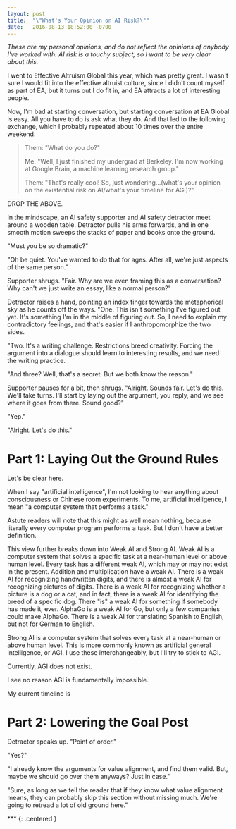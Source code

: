 ```yaml
---
layout: post
title:  "\"What's Your Opinion on AI Risk?\""
date:   2016-08-13 18:52:00 -0700
---
```


*These are my personal opinions, and do not reflect the opinions of
anybody I've worked with. AI risk is a touchy subject, so I want to
be very clear about this.*

I went to Effective Altruism Global this year, which was pretty great.
I wasn't sure I would fit into the effective altruist culture, since I
didn't count myself as part of EA, but it turns out I do fit in, and
EA attracts a lot of interesting people.

Now, I'm bad at starting conversation, but starting conversation at
EA Global is easy. All you have to do is ask what they do. And that
led to the following exchange, which I probably repeated about 10 times
over the entire weekend.

> Them: "What do you do?"
>
> Me: "Well, I just finished my undergrad at Berkeley. I'm now working
> at Google Brain, a machine learning research group."
>
> Them: "That's really cool! So, just wondering...(what's your opinion
> on the existential risk on AI/what's your timeline for AGI)?"


DROP THE ABOVE.


In the mindscape, an AI safety supporter and AI safety detractor meet
around a wooden table. Detractor pulls his arms forwards, and in one
smooth motion sweeps the stacks of paper and books onto the ground.

"Must you be so dramatic?"

"Oh be quiet. You've wanted to do that for ages. After all, we're just
aspects of the same person."

Supporter shrugs. "Fair. Why are we even framing this as a conversation?
Why can't we just write an essay, like a normal person?"

Detractor raises a hand, pointing an index finger towards the metaphorical
sky as he counts off the ways. "One. This isn't something I've figured
out yet. It's something I'm in the middle of figuring out. So, I need to
explain my contradictory feelings, and that's easier if I anthropomorphize
the two sides.

"Two. It's a writing challenge. Restrictions breed creativity. Forcing the
argument into a dialogue should learn to interesting results, and we need
the writing practice.

"And three? Well, that's a secret. But we both know the reason."

Supporter pauses for a bit, then shrugs. "Alright. Sounds fair. Let's do this.
We'll take turns. I'll start by laying out the argument, you reply, and we
see where it goes from there. Sound good?"

"Yep."

"Alright. Let's do this."


Part 1: Laying Out the Ground Rules
===========================================================

Let's be clear here.

When I say "artificial intelligence", I'm not looking to hear anything about
consciousness or Chinese room experiments. To me, artificial intelligence, I
mean "a computer system that performs a task."

Astute readers will note that this might as well mean nothing, because literally
every computer program performs a task. But I don't have a better definition.

This view further breaks down into Weak AI and Strong AI. Weak AI is a computer
system that solves a specific task at a near-human level or above human level.
Every task has a different weak AI, which may or may not exist in the present.
Addition and multiplication have a weak AI. There is a weak AI for recognizing handwritten
digits, and there is almost a weak AI for recognizing pictures of digits.
There is a weak AI for recognizing whether a picture is a dog or a cat, and
in fact, there is a weak AI for identifying the breed of a specific dog.
There "is" a weak AI for something if somebody has made it, ever. AlphaGo
is a weak AI for Go, but only a few companies could make AlphaGo.
There is a weak AI for translating Spanish to English, but not for German to
English.

Strong AI is a computer system that solves every task at a near-human or above
human level. This is more commonly known as artificial general intelligence,
or AGI. I use these interchangeably, but I'll try to stick to AGI.

Currently, AGI does not exist.

I see no reason AGI is fundamentally impossible.

My current timeline is <FILL IN TIMELINE HERE>


Part 2: Lowering the Goal Post
===========================================================

Detractor speaks up. "Point of order."

"Yes?"

"I already know the arguments for value alignment, and find them valid. But,
maybe we should go over them anyways? Just in case."

"Sure, as long as we tell the reader that if they know what value alignment
means, they can probably skip this section without missing much. We're going
to retread a lot of old ground here."

\*\*\*
{: .centered }
